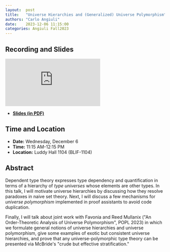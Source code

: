 ```yaml
---
layout:  post
title:   "Universe Hierarchies and (Generalized) Universe Polymorphism"
authors: "Carlo Angiuli"
date:    2023-12-06 11:15:00
categories: Angiuli Fall2023
---
```


## Recording and Slides

<iframe src="https://www.youtube.com/embed/olEMwmvTsHk" frameborder="0" allowfullscreen></iframe>

+ [**Slides (in PDF)**](http://wonks.github.io/slides/mugen-angiuli-dec-6-2023.pdf)

## Time and Location

* **Date:** Wednesday, December 6
* **Time:** 11:15 AM-12:15 PM
* **Location:** Luddy Hall 1104 (BLIF-1104)

## Abstract

Dependent type theory expresses type dependency and quantification in terms of a
hierarchy of _type universes_ whose elements are other types. In this talk, I
will motivate universe hierarchies by discussing how they resolve paradoxes in
naive set theory. Next, I will discuss a few mechanisms for _universe
polymorphism_ implemented in proof assistants to avoid code duplication.

Finally, I will talk about joint work with Favonia and Reed Mullanix ("An
Order-Theoretic Analysis of Universe Polymorphism", POPL 2023) in which we
formulate general notions of universe hierarchies and universe polymorphism,
give some examples of exotic but consistent universe hierarchies, and prove that
any universe-polymorphic type theory can be presented via McBride's "crude but
effective stratification."
